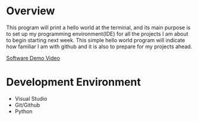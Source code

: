 # Overview

This program will print a hello world at the terminal, and its main purpose is to set up my programming environment(IDE) for all the projects I am about to begin starting next week.
This simple hello world program will indicate how familiar I am with github and it is also to prepare for my projects ahead.

[Software Demo Video](https://www.loom.com/share/d36a8bcf8f6a40d18e3e71eb007fcc29)

# Development Environment

* Visual Studio
* Git/Github
* Python


